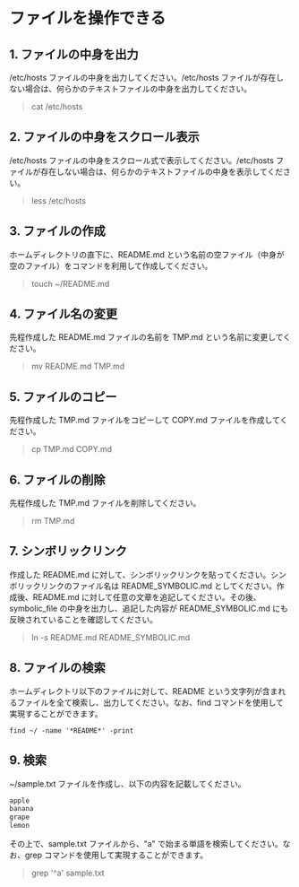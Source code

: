 # ファイルを操作できる

## 1. ファイルの中身を出力

/etc/hosts ファイルの中身を出力してください。/etc/hosts ファイルが存在しない場合は、何らかのテキストファイルの中身を出力してください。
>
>cat /etc/hosts
>
## 2. ファイルの中身をスクロール表示

/etc/hosts ファイルの中身をスクロール式で表示してください。/etc/hosts ファイルが存在しない場合は、何らかのテキストファイルの中身を表示してください。
>
>less /etc/hosts
>
## 3. ファイルの作成

ホームディレクトリの直下に、README.md という名前の空ファイル（中身が空のファイル）をコマンドを利用して作成してください。
>
>touch ~/README.md
>
## 4. ファイル名の変更

先程作成した README.md ファイルの名前を TMP.md という名前に変更してください。
>
>mv README.md TMP.md
>
## 5. ファイルのコピー

先程作成した TMP.md ファイルをコピーして COPY.md ファイルを作成してください。
>
>cp TMP.md COPY.md
>
## 6. ファイルの削除

先程作成した TMP.md ファイルを削除してください。
>
>rm TMP.md
>
## 7. シンボリックリンク

作成した README.md に対して、シンボリックリンクを貼ってください。シンボリックリンクのファイル名は README_SYMBOLIC.md としてください。作成後、README.md に対して任意の文章を追記してください。その後、symbolic_file の中身を出力し、追記した内容が README_SYMBOLIC.md にも反映されていることを確認してください。
>
>ln -s README.md README_SYMBOLIC.md
>
## 8. ファイルの検索

ホームディレクトリ以下のファイルに対して、README という文字列が含まれるファイルを全て検索し、出力してください。なお、find コマンドを使用して実現することができます。

```shell-session
find ~/ -name '*README*' -print
```
## 9. 検索

~/sample.txt ファイルを作成し、以下の内容を記載してください。

```bash
apple
banana
grape
lemon
```

その上で、sample.txt ファイルから、"a" で始まる単語を検索してください。なお、grep コマンドを使用して実現することができます。
>
>grep '^a' sample.txt
>
